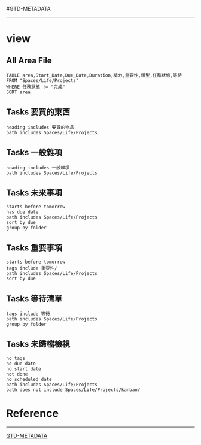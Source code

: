 #GTD-METADATA

---
# view 

## All Area File
```dataview 
TABLE area,Start_Date,Due_Date,Duration,精力,重要性,類型,任務狀態,等待 
FROM "Spaces/Life/Projects"
WHERE 任務狀態 != "完成"
SORT area
```

## Tasks 要買的東西
```tasks
heading includes 要買的物品
path includes Spaces/Life/Projects
```

## Tasks 一般雜項
```tasks
heading includes 一般雜項
path includes Spaces/Life/Projects
```

## Tasks 未來事項
```tasks
starts before tomorrow
has due date
path includes Spaces/Life/Projects
sort by due
group by folder
```

## Tasks 重要事項
```tasks
starts before tomorrow
tags include 重要性/
path includes Spaces/Life/Projects
sort by due
```

## Tasks 等待清單
```tasks
tags include 等待
path includes Spaces/Life/Projects
group by folder
```

## Tasks 未歸檔檢視
```tasks
no tags
no due date
no start date
not done
no scheduled date
path includes Spaces/Life/Projects
path does not include Spaces/Life/Projects/kanban/
```

# Reference

---
[GTD-METADATA](GTD-METADATA.md)
